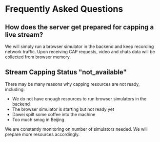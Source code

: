 # Frequently Asked Questions

## How does the server get prepared for capping a live stream?

We will simply run a browser simulator in the backend and keep recording network traffic. Upon receiving CAP requests, video and chats data will be collected from browser memory.

## Stream Capping Status "not_available"

There may be many reasons why capping resources are not ready, including:

- We do not have enough resources to run browser simulators in the backend
- The browser simulator is starting but not ready yet
- Dawei spilt some coffee into the machine
- Too much smog in Beijing

We are constantly monitoring on number of simulators needed. We will prepare more resources accordingly.
